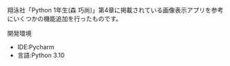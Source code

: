 翔泳社「Python 1年生(森 巧尚)」第4章に掲載されている画像表示アプリを参考にいくつかの機能追加を行ったものです。

開発環境<br>
  * IDE:Pycharm 
  * 言語:Python 3.10
